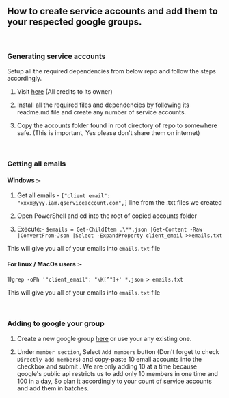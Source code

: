 ## How to create service accounts and add them to your respected google groups.
<br />

### Generating service accounts

Setup all the required dependencies from below repo and follow the steps accordingly.

  1) Visit [here](https://github.com/xyou365/AutoRclone) (All credits to its owner)

  2) Install all the required files and dependencies by following its readme.md file and create any number of service accounts.

  3) Copy the accounts folder found in root directory of repo to somewhere safe. (This is important, Yes please don't share them on internet)

<br />

### Getting all emails

#### Windows :-

  1) Get all emails - `["client email": "xxxx@yyy.iam.gserviceaccount.com",]` line from the .txt files we created

  2) Open PowerShell and cd into the root of copied accounts folder

  3) Execute:- `$emails = Get-ChildItem .\**.json |Get-Content -Raw |ConvertFrom-Json |Select -ExpandProperty client_email >>emails.txt`

This will give you all of your emails into `emails.txt` file 


#### For linux / MacOs users :-

  1)`grep -oPh '"client_email": "\K[^"]+' *.json > emails.txt`

This will give you all of your emails into `emails.txt` file 

<br />


### Adding to google your group  

  1) Create a new google group [here](https://groups.google.com) or use your any existing one.
  
  2) Under `member section`, Select `Add members` button (Don't forget to check `Directly add members`) and copy-paste 10 email accounts into the checkbox and submit . We are only adding 10 at a time because google's public api restricts us to add only 10 members in one time and 100 in a day, So plan it accordingly to your count of service accounts and add them in batches.

